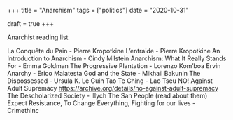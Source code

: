 +++
title = "Anarchism"
tags = ["politics"]
date = "2020-10-31"

draft = true
+++

Anarchist reading list

La Conquête du Pain - Pierre Kropotkine
L’entraide - Pierre Kropotkine
An Introduction to Anarchism - Cindy Milstein
Anarchism: What It Really Stands For - Emma Goldman
The Progressive Plantation - Lorenzo Kom’boa Ervin
Anarchy - Erico Malatesta
God and the State - Mikhail Bakunin
The Dispossessed  - Ursula K. Le Guin
Tao Te Ching - Lao Tseu
NO! Against Adult Supremacy https://archive.org/details/no-against-adult-supremacy
The Descholarized Society - Illych
The San People (read about them)
Expect Resistance, To Change Everything, Fighting for our lives - CrimethInc
